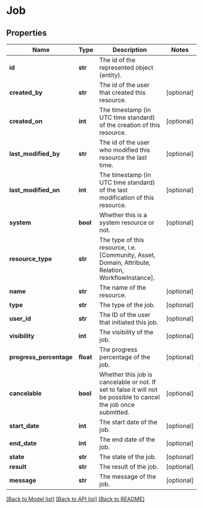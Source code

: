 # Job

## Properties
Name | Type | Description | Notes
------------ | ------------- | ------------- | -------------
**id** | **str** | The id of the represented object (entity). | 
**created_by** | **str** | The id of the user that created this resource. | [optional] 
**created_on** | **int** | The timestamp (in UTC time standard) of the creation of this resource. | [optional] 
**last_modified_by** | **str** | The id of the user who modified this resource the last time. | [optional] 
**last_modified_on** | **int** | The timestamp (in UTC time standard) of the last modification of this resource. | [optional] 
**system** | **bool** | Whether this is a system resource or not. | [optional] 
**resource_type** | **str** | The type of this resource, i.e. [Community, Asset, Domain, Attribute, Relation, WorkflowInstance]. | 
**name** | **str** | The name of the resource. | [optional] 
**type** | **str** | The type of the job. | [optional] 
**user_id** | **str** | The ID of the user that initiated this job. | [optional] 
**visibility** | **int** | The visibility of the job. | [optional] 
**progress_percentage** | **float** | The progress percentage of the job. | [optional] 
**cancelable** | **bool** | Whether this job is cancelable or not. If set to false it will not be possible to cancel the job once submitted. | [optional] 
**start_date** | **int** | The start date of the job. | [optional] 
**end_date** | **int** | The end date of the job. | [optional] 
**state** | **str** | The state of the job. | [optional] 
**result** | **str** | The result of the job. | [optional] 
**message** | **str** | The message of the job. | [optional] 

[[Back to Model list]](../README.md#documentation-for-models) [[Back to API list]](../README.md#documentation-for-api-endpoints) [[Back to README]](../README.md)

